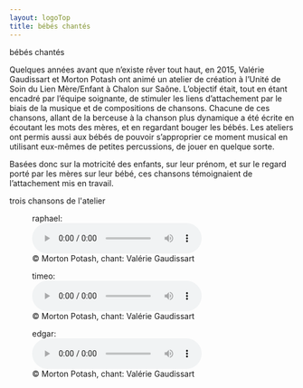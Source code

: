 ```yaml
---
layout: logoTop
title: bébés chantés
---
```


<div class="Motto">bébés chantés</div>

<p class="intro-text">Quelques années avant que n’existe <span class="rever-typog"> rêver tout haut</span>, en 2015, Valérie Gaudissart et Morton Potash ont animé un atelier de création à l’Unité de Soin du Lien Mère/Enfant à Chalon sur Saône. L’objectif était, tout en étant encadré par l’équipe soignante, de stimuler les liens d’attachement par le biais de la musique et de compositions de chansons. Chacune de ces chansons, allant de la berceuse à la chanson plus dynamique a été écrite en écoutant les mots des mères, et en regardant bouger les bébés. Les ateliers ont permis aussi aux bébés de pouvoir s’approprier ce moment musical en utilisant eux-mêmes de petites percussions, de jouer en quelque sorte.</p>

<p class="intro-text">Basées donc sur la motricité des enfants, sur leur prénom, et sur le regard porté par les mères sur leur bébé, ces chansons témoignaient de l’attachement mis en travail.</p>

<div class="MottoSmaller">trois chansons de l'atelier</div>
<figure>
    <figcaption>raphael:</figcaption>
    <audio
        controls
        src="/media/raphael.mp3">
            Your browser does not support the
            <code>audio</code> element.
    </audio>
        <figcaption class="figCapCenter">© Morton Potash, chant: Valérie Gaudissart</figcaption>

</figure>
<figure>
    <figcaption>timeo:</figcaption>
    <audio
        controls
        src="/media/timeo.mp3">
            Your browser does not support the
            <code>audio</code> element.
    </audio>
        <figcaption class="figCapCenter">© Morton Potash, chant: Valérie Gaudissart</figcaption>

</figure>
<figure>
    <figcaption>edgar:</figcaption>
    <audio
        controls
        src="/media/edgar.mp3">
            Your browser does not support the
            <code>audio</code> element.
    </audio>
        <figcaption class="figCapCenter">© Morton Potash, chant: Valérie Gaudissart</figcaption>

</figure>
